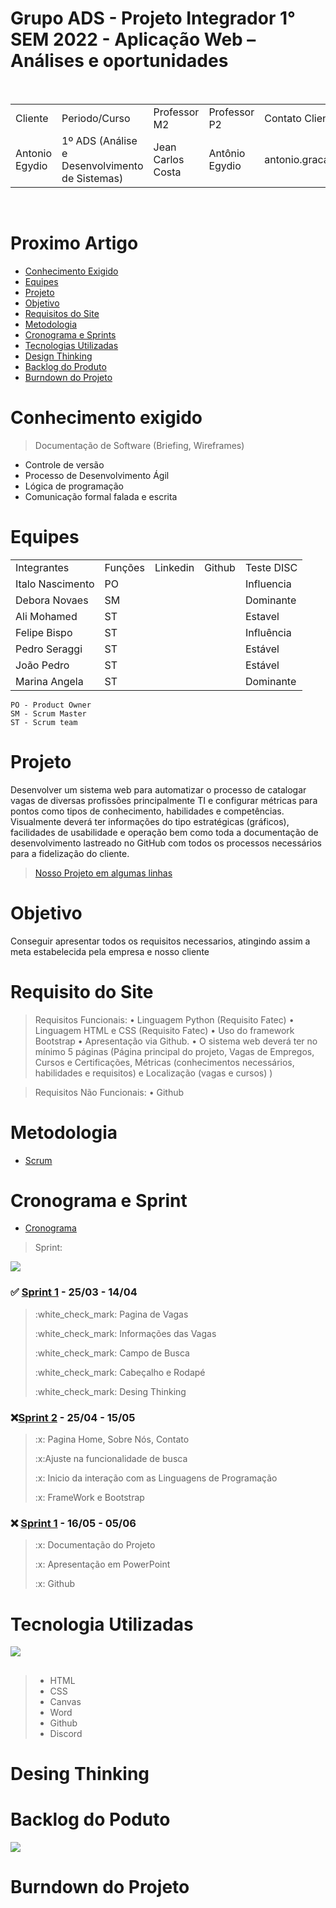 # Grupo ADS - Projeto Integrador 1° SEM 2022 - Aplicação Web – Análises e oportunidades

<br>
<table>
  <tr>
    <td>Cliente</td>
    <td>Periodo/Curso</td>
    <td>Professor M2</td>
    <td>Professor P2</td>
    <td> Contato Cliente </td>
  </tr>
  <tr>
    <td>Antonio Egydio</td>
    <td>1º ADS (Análise e Desenvolvimento de Sistemas)</td>
    <td> Jean Carlos Costa</td>
    <td>Antônio Egydio </td>
    <td>antonio.graca@fatec.sp.gov.br </td>
  </tr>
</table>
</br>

# Proximo Artigo

- <a href ="#conhecimento-exigido"> Conhecimento Exigido </a>
- <a href ="#equipes"> Equipes </a>
- <a href ="#projeto"> Projeto </a>
- <a href ="#objetivo"> Objetivo </a>
- <a href ="#requisito-do-site"> Requisitos do Site </a>
- <a href ="#metodologia"> Metodologia </a>
- <a href ="#cronograma-e-sprint"> Cronograma e Sprints </a>
- <a href ="#tecnologia-utilizadas"> Tecnologias Utilizadas </a>
- <a href ="#design-thinking"> Design Thinking </a>
- <a href ="#backlog-do-poduto"> Backlog do Produto </a>
- <a href ="#burndown-do-projeto"> Burndown do Projeto </a>

# Conhecimento exigido 

> Documentação de Software (Briefing, Wireframes)
- Controle de versão
- Processo de Desenvolvimento Ágil
- Lógica de programação
- Comunicação formal falada e escrita

# Equipes
<table>
  <tr>
    <td>Integrantes</td>
    <td>Funções</td>
    <td>Linkedin</td>
    <td>Github</td>
    <td>Teste DISC </td>
  </tr>
  <tr>
    <td>Italo Nascimento</td>
    <td>PO</td>
    <td></td>
    <td></td>
    <td>Influencia</td>
  </tr>
  
  <tr>
    <td>Debora Novaes</td>
    <td>SM</td>
    <td></td>
    <td></td>
    <td>Dominante</td>
  </tr>
  
  <tr>
    <td>Ali Mohamed</td>
    <td>ST</td>
    <td><a href="https://www.linkedin.com/in/alimohamedkhodr"></td>
    <td></td>
    <td>Estavel</td>
  </tr>
  
  <tr>
    <td>Felipe Bispo</td>
    <td>ST</td>
    <td></td>
    <td></td>
    <td>Influência</td>
  </tr>
  
  <tr>
    <td>Pedro Seraggi</td>
    <td>ST</td>
    <td></td>
    <td></td>
    <td>Estável</td>
  </tr>
  
  <tr>
    <td>João Pedro</td>
    <td>ST</td>
    <td></td>
    <td></td>
    <td>Estável</td>
  </tr>
  
  <tr>
    <td>Marina Angela</td>
    <td>ST</td>
    <td></td>
    <td></td>
    <td>Dominante</td>
  </tr>
  
</table>

```
PO - Product Owner
SM - Scrum Master
ST - Scrum team
```

# Projeto

Desenvolver um sistema web para automatizar o processo de catalogar vagas de diversas profissões
principalmente TI e configurar métricas para pontos como tipos de conhecimento, habilidades e
competências. Visualmente deverá ter informações do tipo estratégicas (gráficos), facilidades de
usabilidade e operação bem como toda a documentação de desenvolvimento lastreado no GitHub
com todos os processos necessários para a fidelização do cliente.

> <a href ="https://github.com/DISPVAG/PROJETO/tree/main/Projeto"> Nosso Projeto em algumas linhas </a>

# Objetivo

Conseguir apresentar todos os requisitos necessarios, atingindo assim a meta estabelecida pela empresa e nosso cliente 


# Requisito do Site

> Requisitos Funcionais:
• Linguagem Python (Requisito Fatec)
• Linguagem HTML e CSS (Requisito Fatec)
• Uso do framework Bootstrap
• Apresentação via Github.
• O sistema web deverá ter no mínimo 5 páginas (Página principal do projeto, Vagas de
Empregos, Cursos e Certificações, Métricas (conhecimentos necessários, habilidades e
requisitos) e Localização (vagas e cursos) )

> Requisitos Não Funcionais:
• Github



# Metodologia

- [Scrum](https://github.com/DISPVAG/PROJETO/blob/main/Metodologia/README.md)

# Cronograma e Sprint

- [Cronograma](https://github.com/DISPVAG/imagens/blob/main/cronograma.jpg)

> Sprint:

 <img src = "https://github.com/DISPVAG/imagens/blob/main/Sprint.jpeg" />
 
 ### <p>:white_check_mark: <a href="">Sprint 1</a> - 25/03 - 14/04</p>
 > <p>:white_check_mark: Pagina de Vagas</p>
 > <p>:white_check_mark: Informações das Vagas</p>
 > <p>:white_check_mark: Campo de Busca</p>
 > <p>:white_check_mark: Cabeçalho e Rodapé</p>
 > <p>:white_check_mark: Desing Thinking</p>
 
 ### <p>:x:<a href="">Sprint 2</a> - 25/04 - 15/05</p>
 > <p>:x: Pagina Home, Sobre Nós, Contato</p>
 > <p>:x:Ajuste na funcionalidade de busca</p>
 > <p>:x: Inicio da interação com as Linguagens de Programação</p>
 > <p>:x: FrameWork e Bootstrap</p>
 

 ### <p>:x: <a href="">Sprint 1</a> - 16/05 - 05/06</p>
 > <p>:x: Documentação do Projeto</p>
 > <p>:x: Apresentação em PowerPoint</p>
 > <p>:x: Github</p>

 


# Tecnologia Utilizadas

<img src = "https://github.com/DISPVAG/imagens/blob/main/tecnologias%20usadas%20.jpg" />

## 

> - HTML
> - CSS
> - Canvas
> - Word
> - Github
> - Discord


# Desing Thinking


# Backlog do Poduto

<img src = "https://github.com/DISPVAG/imagens/blob/main/Backlog.jpeg" />

# Burndown do Projeto

